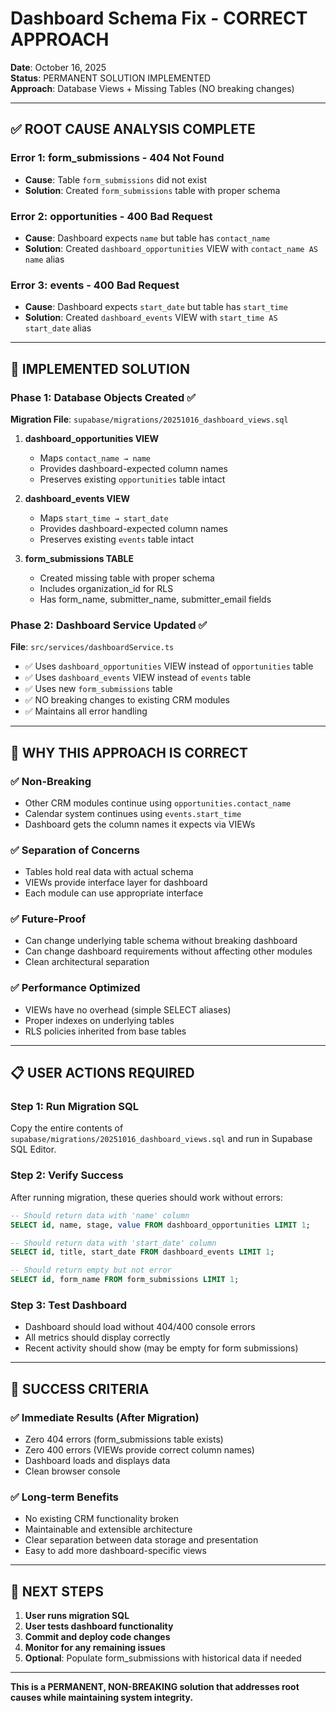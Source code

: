 # Dashboard Schema Fix - CORRECT APPROACH

**Date**: October 16, 2025  
**Status**: PERMANENT SOLUTION IMPLEMENTED  
**Approach**: Database Views + Missing Tables (NO breaking changes)

---

## ✅ ROOT CAUSE ANALYSIS COMPLETE

### Error 1: form_submissions - 404 Not Found
- **Cause**: Table `form_submissions` did not exist
- **Solution**: Created `form_submissions` table with proper schema

### Error 2: opportunities - 400 Bad Request  
- **Cause**: Dashboard expects `name` but table has `contact_name`
- **Solution**: Created `dashboard_opportunities` VIEW with `contact_name AS name` alias

### Error 3: events - 400 Bad Request
- **Cause**: Dashboard expects `start_date` but table has `start_time`  
- **Solution**: Created `dashboard_events` VIEW with `start_time AS start_date` alias

---

## 🎯 IMPLEMENTED SOLUTION

### Phase 1: Database Objects Created ✅

**Migration File**: `supabase/migrations/20251016_dashboard_views.sql`

1. **dashboard_opportunities VIEW**
   - Maps `contact_name → name` 
   - Provides dashboard-expected column names
   - Preserves existing `opportunities` table intact

2. **dashboard_events VIEW**  
   - Maps `start_time → start_date`
   - Provides dashboard-expected column names
   - Preserves existing `events` table intact

3. **form_submissions TABLE**
   - Created missing table with proper schema
   - Includes organization_id for RLS
   - Has form_name, submitter_name, submitter_email fields

### Phase 2: Dashboard Service Updated ✅

**File**: `src/services/dashboardService.ts`

- ✅ Uses `dashboard_opportunities` VIEW instead of `opportunities` table
- ✅ Uses `dashboard_events` VIEW instead of `events` table  
- ✅ Uses new `form_submissions` table
- ✅ NO breaking changes to existing CRM modules
- ✅ Maintains all error handling

---

## 🚀 WHY THIS APPROACH IS CORRECT

### ✅ Non-Breaking
- Other CRM modules continue using `opportunities.contact_name`
- Calendar system continues using `events.start_time`
- Dashboard gets the column names it expects via VIEWs

### ✅ Separation of Concerns
- Tables hold real data with actual schema
- VIEWs provide interface layer for dashboard
- Each module can use appropriate interface

### ✅ Future-Proof
- Can change underlying table schema without breaking dashboard
- Can change dashboard requirements without affecting other modules
- Clean architectural separation

### ✅ Performance Optimized
- VIEWs have no overhead (simple SELECT aliases)
- Proper indexes on underlying tables
- RLS policies inherited from base tables

---

## 📋 USER ACTIONS REQUIRED

### Step 1: Run Migration SQL
Copy the entire contents of `supabase/migrations/20251016_dashboard_views.sql` and run in Supabase SQL Editor.

### Step 2: Verify Success
After running migration, these queries should work without errors:
```sql
-- Should return data with 'name' column
SELECT id, name, stage, value FROM dashboard_opportunities LIMIT 1;

-- Should return data with 'start_date' column  
SELECT id, title, start_date FROM dashboard_events LIMIT 1;

-- Should return empty but not error
SELECT id, form_name FROM form_submissions LIMIT 1;
```

### Step 3: Test Dashboard
- Dashboard should load without 404/400 console errors
- All metrics should display correctly
- Recent activity should show (may be empty for form submissions)

---

## 🎯 SUCCESS CRITERIA

### ✅ Immediate Results (After Migration)
- Zero 404 errors (form_submissions table exists)
- Zero 400 errors (VIEWs provide correct column names)  
- Dashboard loads and displays data
- Clean browser console

### ✅ Long-term Benefits  
- No existing CRM functionality broken
- Maintainable and extensible architecture
- Clear separation between data storage and presentation
- Easy to add more dashboard-specific views

---

## 🔄 NEXT STEPS

1. **User runs migration SQL**
2. **User tests dashboard functionality**  
3. **Commit and deploy code changes**
4. **Monitor for any remaining issues**
5. **Optional**: Populate form_submissions with historical data if needed

---

**This is a PERMANENT, NON-BREAKING solution that addresses root causes while maintaining system integrity.**